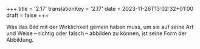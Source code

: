 +++
title = '2.17'
translationKey = '2.17'
date = 2023-11-26T13:02:32+01:00
draft = false
+++

Was das Bild mit der Wirklichkeit gemein haben muss, um sie auf seine Art und Weise – richtig oder falsch – abbilden zu können, ist seine Form der Abbildung.
